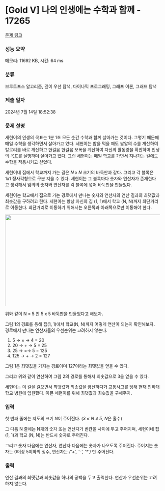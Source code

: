 # [Gold V] 나의 인생에는 수학과 함께 - 17265 

[문제 링크](https://www.acmicpc.net/problem/17265) 

### 성능 요약

메모리: 11692 KB, 시간: 64 ms

### 분류

브루트포스 알고리즘, 깊이 우선 탐색, 다이나믹 프로그래밍, 그래프 이론, 그래프 탐색

### 제출 일자

2024년 7월 14일 18:52:38

### 문제 설명

<p>세현이의 인생의 목표는 1분 1초 모든 순간 수학과 함께 살아가는 것이다. 그렇기 때문에 매일 수학을 생각하면서 살아가고 있다. 세현이는 밥을 먹을 때도 쌀알의 수를 계산하여 칼로리를 바로 계산하고 한걸음 한걸음 보폭을 계산하여 자신의 활동량을 확인하며 인생의 목표를 실행하며 살아가고 있다.  그런 세현이는 매일 학교를 가면서 지나가는 길에도 수학을 적용시키고 싶었다.</p>

<p>세현이네 집에서 학교까지 가는 길은 <em>N</em> x <em>N </em>크기의 바둑판과 같다. 그리고 각 블록은 1x1 정사각형으로 구분 지을 수 있다. 세현이는 그 블록마다 숫자와 연산자가 존재한다고 생각해서 임의의 숫자와 연산자를 각 블록에 넣어 바둑판을 만들었다.</p>

<p>세현이는 학교에서 집으로 가는 경로에서 만나는 숫자와 연산자의 연산 결과의 최댓값과 최솟값을 구하려고 한다. 세현이는 항상 자신의 집 (1, 1)에서 학교 (N, N)까지 최단거리로 이동한다. 최단거리로 이동하기 위해서는 오른쪽과 아래쪽으로만 이동해야 한다.</p>

<p style="text-align: center;"><img alt="" src="https://upload.acmicpc.net/52b1ed3b-b434-4cb7-b532-ce8658764c08/-/preview/" style="height: 298px; width: 600px;"></p>

<p>위와 같이 N = 5 인 5 x 5 바둑판을 만들었다고 해보자.<img alt="" src="https://www.acmicpc.net/problem/%EB%B0%94%ED%83%95%ED%99%94%EB%A9%B4/%EC%BA%A1%EC%B2%982.jpg"></p>

<p>그림 1의 경로를 통해 집(1, 1)에서 학교(N, N)까지 어떻게 연산이 되는지 확인해보자. 경로에서 만나는 연산자들의 우선순위는 고려하지 않는다.</p>

<ol>
	<li> 5 → × → 4 = 20</li>
	<li> 20 → + → 5 = 25</li>
	<li> 25 → ×→ 5 = 125</li>
	<li> 125 → + → 2 = 127</li>
</ol>

<p>그림 1은 최댓값을 가지는 경로이며 127이라는 최댓값을 얻을 수 있다.</p>

<p>그리고 위와 같이 연산하여 그림 2의 경로를 통해서 최솟값으로 3을 얻을 수 있다.</p>

<p>세현이는 이 길을 걸으면서 최댓값과 최솟값을 암산하다가 교통사고를 당해 현재 인하대학교 병원에 입원했다. 아픈 세현이를 위해 최댓값과 최솟값을 구해주자.</p>

### 입력 

 <p>첫 번째 줄에는 지도의 크기 <em>N</em>이 주어진다. (<em>3 ≤ N ≤ 5</em>, <em>N</em>은 홀수) </p>

<p>그 다음 N 줄에는 N개의 숫자 또는 연산자가 빈칸을 사이에 두고 주어지며, 세현이네 집 (1, 1)과 학교 (N, N)는 반드시 숫자로 주어진다.</p>

<p>그리고 숫자 다음에는 연산자, 연산자 다음에는 숫자가 나오도록 주어진다. 주어지는 숫자는 0이상 5이하의 정수, 연산자는 <em>(‘+’, ‘-’, ‘*’) </em>만 주어진다.</p>

### 출력 

 <p>연산 결과의 최댓값과 최솟값을 하나의 공백을 두고 출력한다. 연산자 우선순위는 고려하지 않는다.</p>


